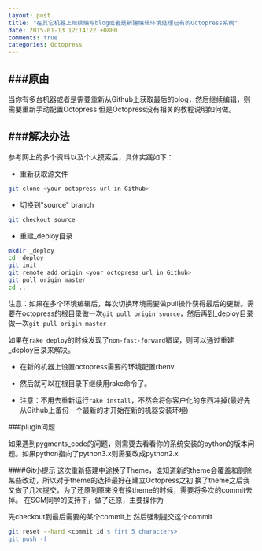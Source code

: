 ```yaml
---
layout: post
title: "在其它机器上继续编写blog或者是新建编辑环境处理已有的Octopress系统"
date: 2015-01-13 12:14:22 +0800
comments: true
categories: Octopress
---
```


###原由
---
当你有多台机器或者是需要重新从Github上获取最后的blog，然后继续编辑，则需要重新手动配置Octopress
但是Octopress没有相关的教程说明如何做。

###解决办法
---

参考网上的多个资料以及个人摸索后，具体实践如下：

- 重新获取源文件

``` sh
git clone <your octopress url in Github>
```
- 切换到"source" branch

``` sh
git checkout source
```
- 重建_deploy目录

``` sh
mkdir _deploy
cd _deploy
git init
git remote add origin <your octopress url in Github>
git pull origin master
cd ..
```

注意：如果在多个环境编辑后，每次切换环境需要做pull操作获得最后的更新。需要在octopress的根目录做一次`git pull origin source`，然后再到_deploy目录做一次`git pull origin master`

如果在`rake deploy`的时候发现了`non-fast-forward`错误，则可以通过重建_deploy目录来解决。

- 在新的机器上设置octopress需要的环境配置rbenv

- 然后就可以在根目录下继续用rake命令了。

- 注意：不用去重新运行`rake install`，不然会将你客户化的东西冲掉(最好先从Github上备份一个最新的才开始在新的机器安装环境)

###plugin问题

如果遇到pygments_code的问题，则需要去看看你的系统安装的python的版本问题。如果python指向了python3.x则需要改成python2.x

####Git小提示
这次重新搭建中途换了Theme，谁知道新的theme会覆盖和删除某些改动，所以对于theme的选择最好在建立Octopress之初
换了theme之后我又做了几次提交，为了还原到原来没有换theme的时候，需要将多次的commit去掉。
在SCM同学的支持下，做了还原，主要操作为

先checkout到最后需要的某个commit上
然后强制提交这个commit

``` sh
git reset --hard <commit id's firt 5 characters>
git push -f
```


